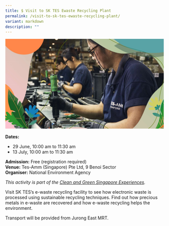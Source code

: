 ```yaml
---
title: $ Visit to SK TES Ewaste Recycling Plant
permalink: /visit-to-sk-tes-ewaste-recycling-plant/
variant: markdown
description: ""
---
```

![TES Ewaste Recycling](/images/Tours/TES.jpg)

**Dates:** <br>
* 29 June, 10:00 am to 11:30 am
* 13 July, 10:00 am to 11:30 am<br>

**Admission:** Free (registration required) <br>
**Venue:** Tes-Amm (Singapore) Pte Ltd, 9 Benoi Sector<br>
**Organiser:** National Environment Agency

*This activity is part of the [Clean and Green Singapore Experiences](https://www.cgs.gov.sg/cgs-experiences).*

Visit SK TES’s e-waste recycling facility to see how electronic waste is processed using sustainable recycling techniques. Find out how precious metals in e-waste are recovered and how e-waste recycling helps the environment.

Transport will be provided from Jurong East MRT.

<a class="btn-link" target="_blank" href="https://www.eventbrite.sg/e/tes-factory-tour-on-e-waste-recycling-tickets-643550716517">
	<img src="/images/gogreensg_website-32.png">
</a>

<style>
	.btn-link {
		display: none;
	}
	a.btn-link[target="_blank"]:after {
	display: none;
}
	.btn-link > img {
		width: 100%;
	}
</style>